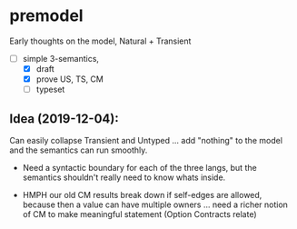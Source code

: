 premodel
===

Early thoughts on the model, Natural + Transient

- [ ] simple 3-semantics,
  - [X] draft
  - [X] prove US, TS, CM
  - [ ] typeset

Idea (2019-12-04):
---

Can easily collapse Transient and Untyped ... add "nothing" to the model
 and the semantics can run smoothly.

- Need a syntactic boundary for each of the three langs, but the
  semantics shouldn't really need to know whats inside.

- HMPH our old CM results break down if self-edges are allowed, because
  then a value can have multiple owners ... need a richer notion of CM to make
  meaningful statement (Option Contracts relate)
